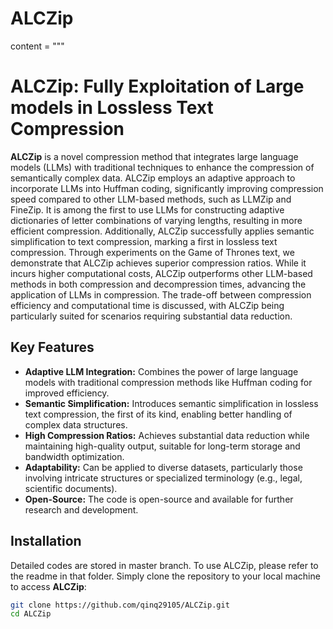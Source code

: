 # ALCZip

content = """
# ALCZip: Fully Exploitation of Large models in Lossless Text Compression

**ALCZip** is a novel compression method that integrates large language models (LLMs) with traditional techniques to enhance the compression of semantically complex data. ALCZip employs an adaptive approach to incorporate LLMs into Huffman coding, significantly improving compression speed compared to other LLM-based methods, such as LLMZip and FineZip. It is among the first to use LLMs for constructing adaptive dictionaries of letter combinations of varying lengths, resulting in more efficient compression. Additionally, ALCZip successfully applies semantic simplification to text compression, marking a first in lossless text compression. Through experiments on the Game of Thrones text, we demonstrate that ALCZip achieves superior compression ratios. While it incurs higher computational costs, ALCZip outperforms other LLM-based methods in both compression and decompression times, advancing the application of LLMs in compression. The trade-off between compression efficiency and computational time is discussed, with ALCZip being particularly suited for scenarios requiring substantial data reduction.

## Key Features
- **Adaptive LLM Integration:** Combines the power of large language models with traditional compression methods like Huffman coding for improved efficiency.
- **Semantic Simplification:** Introduces semantic simplification in lossless text compression, the first of its kind, enabling better handling of complex data structures.
- **High Compression Ratios:** Achieves substantial data reduction while maintaining high-quality output, suitable for long-term storage and bandwidth optimization.
- **Adaptability:** Can be applied to diverse datasets, particularly those involving intricate structures or specialized terminology (e.g., legal, scientific documents).
- **Open-Source:** The code is open-source and available for further research and development.

## Installation

Detailed codes are stored in master branch. To use ALCZip, please refer to the readme in that folder. Simply clone the repository to your local machine to access **ALCZip**:

```bash
git clone https://github.com/qinq29105/ALCZip.git
cd ALCZip
